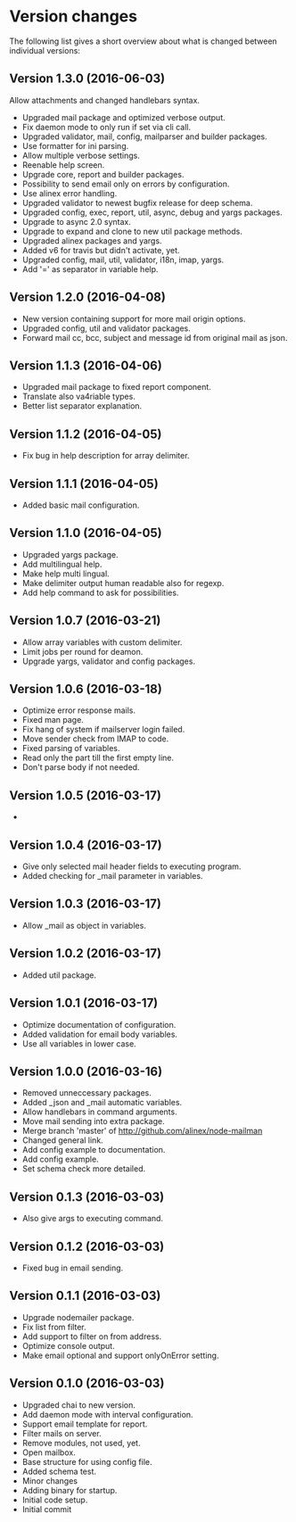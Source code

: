 Version changes
=================================================

The following list gives a short overview about what is changed between
individual versions:

Version 1.3.0 (2016-06-03)
-------------------------------------------------
Allow attachments and changed handlebars syntax.

- Upgraded mail package and optimized verbose output.
- Fix daemon mode to only run if set via cli call.
- Upgraded validator, mail, config, mailparser and builder packages.
- Use formatter for ini parsing.
- Allow multiple verbose settings.
- Reenable help screen.
- Upgrade core, report and builder packages.
- Possibility to send email only on errors by configuration.
- Use alinex error handling.
- Upgraded validator to newest bugfix release for deep schema.
- Upgraded config, exec, report, util, async, debug and yargs packages.
- Upgrade to async 2.0 syntax.
- Upgrade to expand and clone to new util package methods.
- Upgraded alinex packages and yargs.
- Added v6 for travis but didn't activate, yet.
- Upgraded config, mail, util, validator, i18n, imap, yargs.
- Add '=' as separator in variable help.

Version 1.2.0 (2016-04-08)
-------------------------------------------------
- New version containing support for more mail origin options.
- Upgraded config, util and validator packages.
- Forward mail cc, bcc, subject and message id from original mail as json.

Version 1.1.3 (2016-04-06)
-------------------------------------------------
- Upgraded mail package to fixed report component.
- Translate also va4riable types.
- Better list separator explanation.

Version 1.1.2 (2016-04-05)
-------------------------------------------------
- Fix bug in help description for array delimiter.

Version 1.1.1 (2016-04-05)
-------------------------------------------------
- Added basic mail configuration.

Version 1.1.0 (2016-04-05)
-------------------------------------------------
- Upgraded yargs package.
- Add multilingual help.
- Make help multi lingual.
- Make delimiter output human readable also for regexp.
- Add help command to ask for possibilities.

Version 1.0.7 (2016-03-21)
-------------------------------------------------
- Allow array variables with custom delimiter.
- Limit jobs per round for deamon.
- Upgrade yargs, validator and config packages.

Version 1.0.6 (2016-03-18)
-------------------------------------------------
- Optimize error response mails.
- Fixed man page.
- Fix hang of system if mailserver login failed.
- Move sender check from IMAP to code.
- Fixed parsing of variables.
- Read only the part till the first empty line.
- Don't parse body if not needed.

Version 1.0.5 (2016-03-17)
-------------------------------------------------
- 

Version 1.0.4 (2016-03-17)
-------------------------------------------------
- Give only selected mail header fields to executing program.
- Added checking for _mail parameter in variables.

Version 1.0.3 (2016-03-17)
-------------------------------------------------
- Allow _mail as object in variables.

Version 1.0.2 (2016-03-17)
-------------------------------------------------
- Added util package.

Version 1.0.1 (2016-03-17)
-------------------------------------------------
- Optimize documentation of configuration.
- Added validation for email body variables.
- Use all variables in lower case.

Version 1.0.0 (2016-03-16)
-------------------------------------------------
- Removed unneccessary packages.
- Added _json and _mail automatic variables.
- Allow handlebars in command arguments.
- Move mail sending into extra package.
- Merge branch 'master' of http://github.com/alinex/node-mailman
- Changed general link.
- Add config example to documentation.
- Add config example.
- Set schema check more detailed.

Version 0.1.3 (2016-03-03)
-------------------------------------------------
- Also give args to executing command.

Version 0.1.2 (2016-03-03)
-------------------------------------------------
- Fixed bug in email sending.

Version 0.1.1 (2016-03-03)
-------------------------------------------------
- Upgrade nodemailer package.
- Fix list from filter.
- Add support to filter on from address.
- Optimize console output.
- Make email optional and support onlyOnError setting.

Version 0.1.0 (2016-03-03)
-------------------------------------------------
- Upgraded chai to new version.
- Add daemon mode with interval configuration.
- Support email template for report.
- Filter mails on server.
- Remove modules, not used, yet.
- Open mailbox.
- Base structure for using config file.
- Added schema test.
- Minor changes
- Adding binary for startup.
- Initial code setup.
- Initial commit

